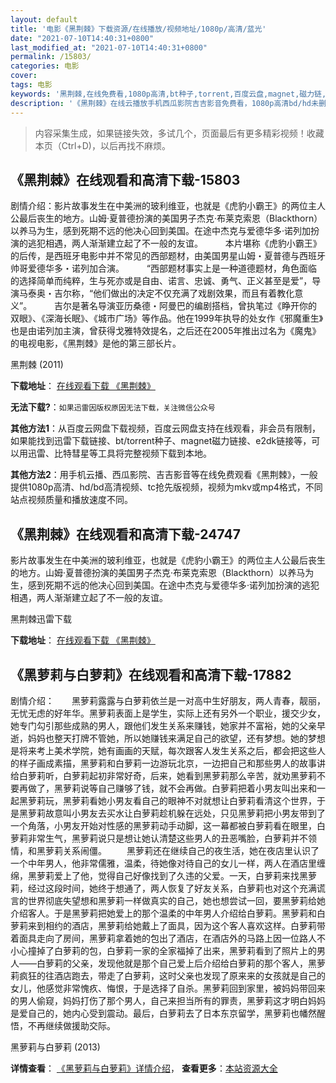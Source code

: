 ```yaml
---
layout: default
title: '电影《黑荆棘》下载资源/在线播放/视频地址/1080p/高清/蓝光'
date: "2021-07-10T14:40:31+0800"
last_modified_at: "2021-07-10T14:40:31+0800"
permalink: /15803/
categories: 电影
cover:
tags: 电影
keywords: '黑荆棘,在线免费看,1080p高清,bt种子,torrent,百度云盘,magnet,磁力链,迅雷下载资源'
description: '《黑荆棘》在线云播放手机西瓜影院吉吉影音免费看，1080p高清bd/hd未删减完整版和tc抢先枪版，mkv/mp4格式，附带bt/torrent种子、magnet/磁力链、百度云盘、网盘资源迅雷下载链接'
---
```


>内容采集生成，如果链接失效，多试几个，页面最后有更多精彩视频！收藏本页（Ctrl+D)，以后再找不麻烦。


## 《黑荆棘》在线观看和高清下载-15803

剧情介绍：影片故事发生在中美洲的玻利维亚，也就是《虎豹小霸王》的两位主人公最后丧生的地方。山姆·夏普德扮演的美国男子杰克·布莱克索恩（Blackthorn）以养马为生，感到死期不远的他决心回到美国。在途中杰克与爱德华多·诺列加扮演的逃犯相遇，两人渐渐建立起了不一般的友谊。  　　本片堪称《虎豹小霸王》的后传，是西班牙电影中并不常见的西部题材，由美国男星山姆・夏普德与西班牙帅哥爱德华多・诺列加合演。  　　“西部题材事实上是一种道德题材，角色面临的选择简单而纯粹，生与死亦或是自由、诺言、忠诚、勇气、正义甚至是爱”，导演马泰奥・吉尔称，“他们做出的决定不仅充满了戏剧效果，而且有着教化意义”。  　　吉尔是著名导演亚历桑德・阿曼巴的编剧搭档，曾执笔过《睁开你的双眼》、《深海长眠》、《城市广场》等作品。他在1999年执导的处女作《邪魔重生》也是由诺列加主演，曾获得戈雅特效提名，之后还在2005年推出过名为《魔鬼》的电视电影，《黑荆棘》是他的第三部长片。


黑荆棘 (2011)

**下载地址**： [在线观看下载 《黑荆棘》](https://www.btbtdy.me/btdy/dy4410.html) 


**无法下载?**：`如果迅雷因版权原因无法下载，关注微信公众号 `

**其他方法1**：从百度云网盘下载视频，百度云网盘支持在线观看，非会员有限制，如果能找到迅雷下载链接、bt/torrent种子、magnet磁力链接、e2dk链接等，可以用迅雷、比特彗星等工具将完整视频下载到本地。

**其他方法2**：用手机云播、西瓜影院、吉吉影音等在线免费观看《黑荆棘》，一般提供1080p高清、hd/bd高清视频、tc抢先版视频，视频为mkv或mp4格式，不同站点视频质量和播放速度不同。


## 《黑荆棘》在线观看和高清下载-24747

影片故事发生在中美洲的玻利维亚，也就是《虎豹小霸王》的两位主人公最后丧生的地方。山姆&middot;夏普德扮演的美国男子杰克·布莱克索恩（Blackthorn）以养马为生，感到死期不远的他决心回到美国。在途中杰克与爱德华多&middot;诺列加扮演的逃犯相遇，两人渐渐建立起了不一般的友谊。


黑荆棘迅雷下载

**下载地址**： [在线观看下载 《黑荆棘》](https://www.993dy.com//vod-detail-id-23440.html) 


## 《黑萝莉与白萝莉》在线观看和高清下载-17882

剧情介绍：　　黑萝莉露露与白萝莉依兰是一对高中生好朋友，两人青春，靓丽，无忧无虑的好年华。黑萝莉表面上是学生，实际上还有另外一个职业，援交少女，她专门勾引那些成熟的男人，跟他们发生关系来赚钱，她家并不富裕，她的父亲早逝，妈妈也整天打牌不管她，所以她赚钱来满足自己的欲望，还有梦想。她的梦想是将来考上美术学院，她有画画的天赋，每次跟客人发生关系之后，都会把这些人的样子画成素描，黑萝莉和白萝莉一边游玩北京，一边把自己和那些男人的故事讲给白萝莉听，白萝莉起初非常好奇，后来，她看到黑萝莉那么辛苦，就劝黑萝莉不要再做了，黑萝莉说等自己赚够了钱，就不会再做。白萝莉把着小男友叫出来和一起黑萝莉玩，黑萝莉看她小男友看自己的眼神不对就想让白萝莉看清这个世界，于是黑萝莉故意叫小男友去买水让白萝莉趁机躲在远处，只见黑萝莉把小男友带到了一个角落，小男友开始对性感的黑萝莉动手动脚，这一幕都被白萝莉看在眼里，白萝莉非常生气，黑萝莉说只是想让她认清楚这些男人的丑恶嘴脸，白萝莉并不领情，和黑萝莉关系闹僵。 　　黑萝莉还在继续自己的夜生活，她在夜店里认识了一个中年男人，他非常儒雅，温柔，待她像对待自己的女儿一样，两人在酒店里缠绵，黑萝莉爱上了他，觉得自己好像找到了久违的父爱。一天，白萝莉来找黑萝莉，经过这段时间，她终于想通了，两人恢复了好友关系，白萝莉也对这个充满谎言的世界彻底失望想和黑萝莉一样做真实的自己，她也想尝试一回，要黑萝莉给她介绍客人。于是黑萝莉把她爱上的那个温柔的中年男人介绍给白萝莉。黑萝莉和白萝莉来到相约的酒店，黑萝莉给她戴上了面具，因为这个客人喜欢这样。白萝莉带着面具走向了房间，黑萝莉拿着她的包出了酒店，在酒店外的马路上因一位路人不小心撞掉了白萝莉的包，白萝莉一家的全家福掉了出来，黑萝莉看到了照片上的男人——白萝莉的父亲，发现他就是那个自己爱上后介绍给白萝莉的那个客人，黑萝莉疯狂的往酒店跑去，带走了白萝莉，这时父亲也发现了原来来的女孩就是自己的女儿，他感觉非常愧疚、悔恨，于是选择了自杀。黑萝莉回到家里，被妈妈带回来的男人偷窥，妈妈打伤了那个男人，自己来担当所有的罪责，黑萝莉这才明白妈妈是爱自己的，她内心受到震动。最后，白萝莉去了日本东京留学，黑萝莉也幡然醒悟，不再继续做援助交际。


黑萝莉与白萝莉 (2013)

**详情查看**： [《黑萝莉与白萝莉》详情介绍](/movie/17882/)， **查看更多**：[本站资源大全](/movie/t/all/)

